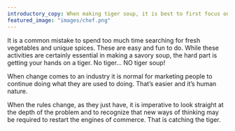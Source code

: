 ```yaml
---
introductory_copy: When making tiger soup, it is best to first focus on catching a tiger.
featured_image: "images/chef.png"
---
```


It is a common mistake to spend too much time searching for fresh vegetables and unique spices. These are easy and fun to do. While these activities are certainly essential in making a savory soup, the hard part is getting your hands on a tiger. No tiger… NO tiger soup!


When change comes to an industry it is normal for marketing people to continue doing what they are used to doing. That’s easier and it’s human nature. 


When the rules change, as they just have, it is imperative to look straight at the depth of the problem and to recognize that new ways of thinking may be required to restart the engines of commerce. That is catching the tiger. 
